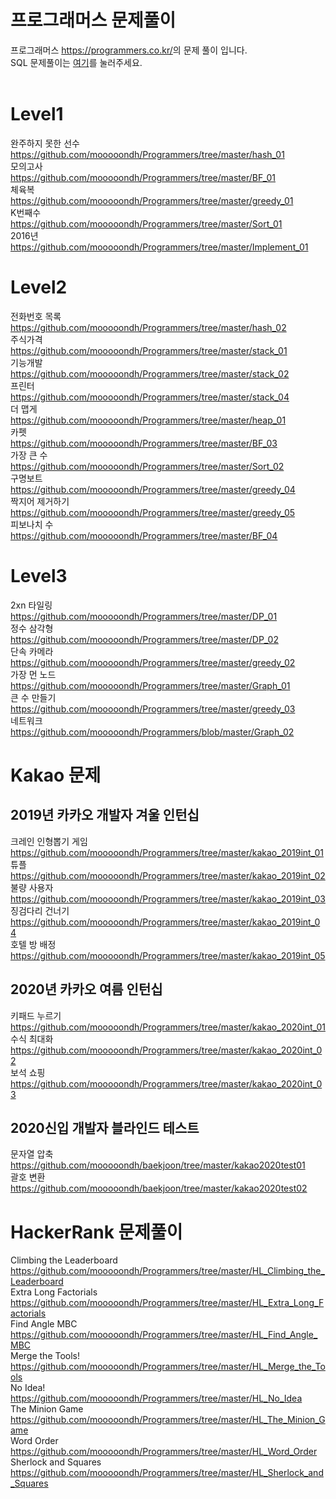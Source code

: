 프로그래머스 문제풀이
=================================
프로그래머스 <https://programmers.co.kr/>의 문제 풀이 입니다.</br>
SQL 문제풀이는 [여기](https://github.com/mooooondh/SQL_programmers)를 눌러주세요.</br>
</br>

Level1
=========================
완주하지 못한 선수    
<https://github.com/mooooondh/Programmers/tree/master/hash_01>    
모의고사     
<https://github.com/mooooondh/Programmers/tree/master/BF_01>    
체육복         
<https://github.com/mooooondh/Programmers/tree/master/greedy_01>                         
K번째수           
<https://github.com/mooooondh/Programmers/tree/master/Sort_01>             
2016년               
<https://github.com/mooooondh/Programmers/tree/master/Implement_01>


Level2
=========================
전화번호 목록    
<https://github.com/mooooondh/Programmers/tree/master/hash_02>    
주식가격    
<https://github.com/mooooondh/Programmers/tree/master/stack_01>    
기능개발    
<https://github.com/mooooondh/Programmers/tree/master/stack_02>      
프린터     
<https://github.com/mooooondh/Programmers/tree/master/stack_04>    
더 맵게        
<https://github.com/mooooondh/Programmers/tree/master/heap_01>           
카펫              
<https://github.com/mooooondh/Programmers/tree/master/BF_03>              
가장 큰 수           
<https://github.com/mooooondh/Programmers/tree/master/Sort_02>              
구명보트               
<https://github.com/mooooondh/Programmers/tree/master/greedy_04>         
짝지어 제거하기             
<https://github.com/mooooondh/Programmers/tree/master/greedy_05>               
피보나치 수             
<https://github.com/mooooondh/Programmers/tree/master/BF_04>

Level3
===========================
2xn 타일링            
<https://github.com/mooooondh/Programmers/tree/master/DP_01>              
정수 삼각형                            
<https://github.com/mooooondh/Programmers/tree/master/DP_02>                 
단속 카메라       
<https://github.com/mooooondh/Programmers/tree/master/greedy_02>             
가장 먼 노드                  
<https://github.com/mooooondh/Programmers/tree/master/Graph_01>              
큰 수 만들기                  
<https://github.com/mooooondh/Programmers/tree/master/greedy_03>             
네트워크         
<https://github.com/mooooondh/Programmers/blob/master/Graph_02>

Kakao 문제
=========================
2019년 카카오 개발자 겨울 인턴십
-----------
크레인 인형뽑기 게임    
https://github.com/mooooondh/Programmers/tree/master/kakao_2019int_01      
튜플      
https://github.com/mooooondh/Programmers/tree/master/kakao_2019int_02        
불량 사용자           
https://github.com/mooooondh/Programmers/tree/master/kakao_2019int_03          
징검다리 건너기              
https://github.com/mooooondh/Programmers/tree/master/kakao_2019int_04            
호텔 방 배정                 
https://github.com/mooooondh/Programmers/tree/master/kakao_2019int_05                

2020년 카카오 여름 인턴십
---------------
키패드 누르기                  
https://github.com/mooooondh/Programmers/tree/master/kakao_2020int_01                     
수식 최대화        
https://github.com/mooooondh/Programmers/tree/master/kakao_2020int_02       
보석 쇼핑         
https://github.com/mooooondh/Programmers/tree/master/kakao_2020int_03           

2020신입 개발자 블라인드 테스트
---------------
문자열 압축             
https://github.com/mooooondh/baekjoon/tree/master/kakao2020test01        
괄호 변환                   
https://github.com/mooooondh/baekjoon/tree/master/kakao2020test02            


HackerRank 문제풀이
===============
Climbing the Leaderboard          
https://github.com/mooooondh/Programmers/tree/master/HL_Climbing_the_Leaderboard          
Extra Long Factorials                 
https://github.com/mooooondh/Programmers/tree/master/HL_Extra_Long_Factorials             
Find Angle MBC             
https://github.com/mooooondh/Programmers/tree/master/HL_Find_Angle_MBC                  
Merge the Tools!            
https://github.com/mooooondh/Programmers/tree/master/HL_Merge_the_Tools                  
No Idea!           
https://github.com/mooooondh/Programmers/tree/master/HL_No_Idea               
The Minion Game             
https://github.com/mooooondh/Programmers/tree/master/HL_The_Minion_Game              
Word Order            
https://github.com/mooooondh/Programmers/tree/master/HL_Word_Order             
Sherlock and Squares                 
https://github.com/mooooondh/Programmers/tree/master/HL_Sherlock_and_Squares                            

